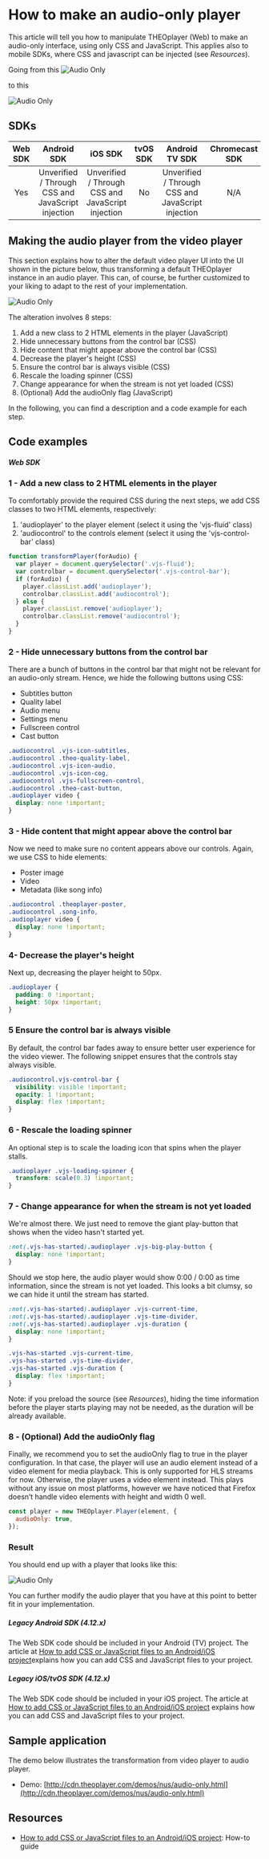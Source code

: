 # How to make an audio-only player

This article will tell you how to manipulate THEOplayer (Web) to make an audio-only interface, using only CSS and JavaScript. This applies also to mobile SDKs, where CSS and javascript can be injected (see _Resources_).

Going from this
![Audio Only](../../assets/img/audio-only-1.png 'Audio Only')

to this

![Audio Only](../../assets/img/audio-only-2.png 'Audio Only')

## SDKs

| Web SDK |                    Android SDK                    |                      iOS SDK                      | tvOS SDK |                  Android TV SDK                   | Chromecast SDK |
| :-----: | :-----------------------------------------------: | :-----------------------------------------------: | :------: | :-----------------------------------------------: | :------------: |
|   Yes   | Unverified / Through CSS and JavaScript injection | Unverified / Through CSS and JavaScript injection |    No    | Unverified / Through CSS and JavaScript injection |      N/A       |

## Making the audio player from the video player

This section explains how to alter the default video player UI into the UI shown in the picture below, thus transforming a default THEOplayer instance in an audio player. This can, of course, be further customized to your liking to adapt to the rest of your implementation.

![Audio Only](../../assets/img/audio-only-3.png 'Audio Only')

The alteration involves 8 steps:

1. Add a new class to 2 HTML elements in the player (JavaScript)
2. Hide unnecessary buttons from the control bar (CSS)
3. Hide content that might appear above the control bar (CSS)
4. Decrease the player's height (CSS)
5. Ensure the control bar is always visible (CSS)
6. Rescale the loading spinner (CSS)
7. Change appearance for when the stream is not yet loaded (CSS)
8. (Optional) Add the audioOnly flag (JavaScript)

In the following, you can find a description and a code example for each step.

## Code examples

##### Web SDK

### 1 - Add a new class to 2 HTML elements in the player

To comfortably provide the required CSS during the next steps, we add CSS classes to two HTML elements, respectively:

1. 'audioplayer' to the player element (select it using the 'vjs-fluid' class)
2. 'audiocontrol' to the controls element (select it using the 'vjs-control-bar' class)

```js
function transformPlayer(forAudio) {
  var player = document.querySelector('.vjs-fluid');
  var controlbar = document.querySelector('.vjs-control-bar');
  if (forAudio) {
    player.classList.add('audioplayer');
    controlbar.classList.add('audiocontrol');
  } else {
    player.classList.remove('audioplayer');
    controlbar.classList.remove('audiocontrol');
  }
}
```

### 2 - Hide unnecessary buttons from the control bar

There are a bunch of buttons in the control bar that might not be relevant for an audio-only stream. Hence, we hide the following buttons using CSS:

- Subtitles button
- Quality label
- Audio menu
- Settings menu
- Fullscreen control
- Cast button

```css
.audiocontrol .vjs-icon-subtitles,
.audiocontrol .theo-quality-label,
.audiocontrol .vjs-icon-audio,
.audiocontrol .vjs-icon-cog,
.audiocontrol .vjs-fullscreen-control,
.audiocontrol .theo-cast-button,
.audioplayer video {
  display: none !important;
}
```

### 3 - Hide content that might appear above the control bar

Now we need to make sure no content appears above our controls. Again, we use CSS to hide elements:

- Poster image
- Video
- Metadata (like song info)

```css
.audiocontrol .theoplayer-poster,
.audiocontrol .song-info,
.audioplayer video {
  display: none !important;
}
```

### 4- Decrease the player's height

Next up, decreasing the player height to 50px.

```css
.audioplayer {
  padding: 0 !important;
  height: 50px !important;
}
```

### 5 Ensure the control bar is always visible

By default, the control bar fades away to ensure better user experience for the video viewer. The following snippet ensures that the controls stay always visible.

```css
.audiocontrol.vjs-control-bar {
  visibility: visible !important;
  opacity: 1 !important;
  display: flex !important;
}
```

### 6 - Rescale the loading spinner

An optional step is to scale the loading icon that spins when the player stalls.

```css
.audioplayer .vjs-loading-spinner {
  transform: scale(0.3) !important;
}
```

### 7 - Change appearance for when the stream is not yet loaded

We're almost there. We just need to remove the giant play-button that shows when the video hasn't started yet.

```css
:not(.vjs-has-started).audioplayer .vjs-big-play-button {
  display: none !important;
}
```

Should we stop here, the audio player would show 0:00 / 0:00 as time information, since the stream is not yet loaded. This looks a bit clumsy, so we can hide it until the stream has started.

```css
:not(.vjs-has-started).audioplayer .vjs-current-time,
:not(.vjs-has-started).audioplayer .vjs-time-divider,
:not(.vjs-has-started).audioplayer .vjs-duration {
  display: none !important;
}

.vjs-has-started .vjs-current-time,
.vjs-has-started .vjs-time-divider,
.vjs-has-started .vjs-duration {
  display: flex !important;
}
```

Note: if you preload the source (see _Resources_), hiding the time information before the player starts playing may not be needed, as the duration will be already available.

### 8 - (Optional) Add the audioOnly flag

Finally, we recommend you to set the audioOnly flag to true in the player configuration. In that case, the player will use an audio element instead of a video element for media playback.
This is only supported for HLS streams for now. Otherwise, the player uses a video element instead.
This plays without any issue on most platforms, however we have noticed that Firefox doesn’t handle video elements with height and width 0 well.

```js
const player = new THEOplayer.Player(element, {
  audioOnly: true,
});
```

### Result

You should end up with a player that looks like this:

![Audio Only](../../assets/img/audio-only-4.png 'Audio Only')

You can further modify the audio player that you have at this point to better fit in your implementation.

##### Legacy Android SDK (4.12.x)

The Web SDK code should be included in your Android (TV) project. The article at [How to add CSS or JavaScript files to an Android/iOS project](../../../theoplayer_versioned_docs/version-v4/faq/01-how-to-add-css-or-javascript-files-to-android-ios.md)explains how you can add CSS and JavaScript files to your project.

##### Legacy iOS/tvOS SDK (4.12.x)

The Web SDK code should be included in your iOS project. The article at [How to add CSS or JavaScript files to an Android/iOS project](../../../theoplayer_versioned_docs/version-v4/faq/01-how-to-add-css-or-javascript-files-to-android-ios.md) explains how you can add CSS and JavaScript files to your project.

## Sample application

The demo below illustrates the transformation from video player to audio player.

- Demo: [http://cdn.theoplayer.com/demos/nus/audio-only.html](http://cdn.theoplayer.com/demos/nus/audio-only.html)

## Resources

- [How to add CSS or JavaScript files to an Android/iOS project](../../../theoplayer_versioned_docs/version-v4/faq/01-how-to-add-css-or-javascript-files-to-android-ios.md): How-to guide
